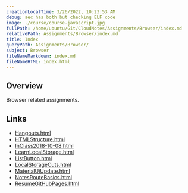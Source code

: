 ```yaml
---
creationLocalTime: 3/26/2022, 10:23:53 AM
debug: aec has both but checking ELF code
image: ./course/course-javascript.jpg
fullPath: /home/ubuntu/Git/CloudNotes/Assignments/Browser/index.md
relativePath: Assignments/Browser/index.md
title: Index
queryPath: Assignments/Browser/
subject: Browser
fileNameMarkdown: index.md
fileNameHTML: index.html
---
```



<!-- toc -->
<!-- tocstop -->

## Overview

Browser related assignments.

## Links

- [Hangouts.html](Hangouts.html)
- [HTMLStructure.html](HTMLStructure.html)
- [InClass2018-10-08.html](InClass2018-10-08.html)
- [LearnLocalStorage.html](LearnLocalStorage.html)
- [ListButton.html](ListButton.html)
- [LocalStorageCuts.html](LocalStorageCuts.html)
- [MaterialUiUpdate.html](MaterialUiUpdate.html)
- [NotesRouteBasics.html](NotesRouteBasics.html)
- [ResumeGitHubPages.html](ResumeGitHubPages.html)
